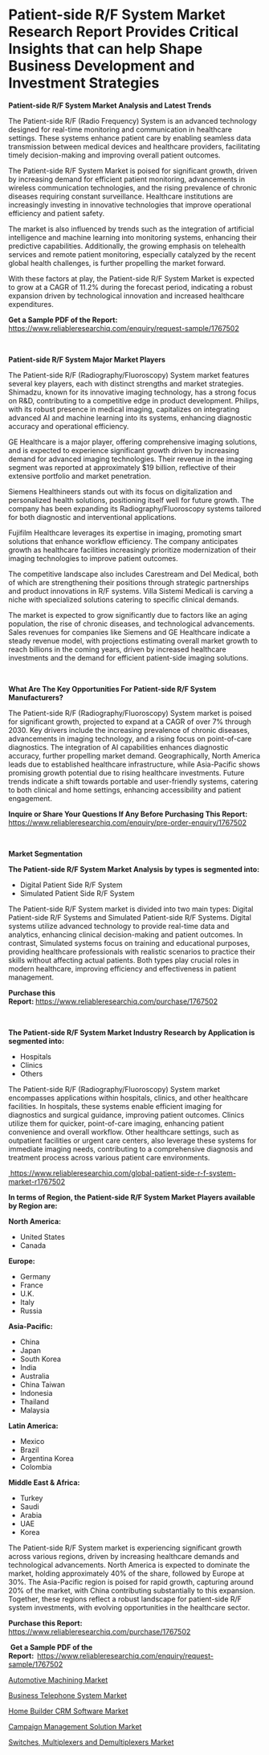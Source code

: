 <p><h1>Patient-side R/F System Market Research Report Provides Critical Insights that can help Shape Business Development and Investment Strategies</h1></p><p><strong>Patient-side R/F System Market Analysis and Latest Trends</strong></p>
<p><p>The Patient-side R/F (Radio Frequency) System is an advanced technology designed for real-time monitoring and communication in healthcare settings. These systems enhance patient care by enabling seamless data transmission between medical devices and healthcare providers, facilitating timely decision-making and improving overall patient outcomes. </p><p>The Patient-side R/F System Market is poised for significant growth, driven by increasing demand for efficient patient monitoring, advancements in wireless communication technologies, and the rising prevalence of chronic diseases requiring constant surveillance. Healthcare institutions are increasingly investing in innovative technologies that improve operational efficiency and patient safety. </p><p>The market is also influenced by trends such as the integration of artificial intelligence and machine learning into monitoring systems, enhancing their predictive capabilities. Additionally, the growing emphasis on telehealth services and remote patient monitoring, especially catalyzed by the recent global health challenges, is further propelling the market forward. </p><p>With these factors at play, the Patient-side R/F System Market is expected to grow at a CAGR of 11.2% during the forecast period, indicating a robust expansion driven by technological innovation and increased healthcare expenditures.</p></p>
<p><strong>Get a Sample PDF of the Report:&nbsp;</strong> <a href="https://www.reliableresearchiq.com/enquiry/request-sample/1767502?utm_campaign=1876&utm_medium=2&utm_source=Github&utm_content=ia&utm_term=20122024&utm_id=patient-side-rf-system">https://www.reliableresearchiq.com/enquiry/request-sample/1767502</a></p>
<p>&nbsp;</p>
<p><strong>Patient-side R/F System Major Market Players</strong></p>
<p><p>The Patient-side R/F (Radiography/Fluoroscopy) System market features several key players, each with distinct strengths and market strategies. Shimadzu, known for its innovative imaging technology, has a strong focus on R&D, contributing to a competitive edge in product development. Philips, with its robust presence in medical imaging, capitalizes on integrating advanced AI and machine learning into its systems, enhancing diagnostic accuracy and operational efficiency.</p><p>GE Healthcare is a major player, offering comprehensive imaging solutions, and is expected to experience significant growth driven by increasing demand for advanced imaging technologies. Their revenue in the imaging segment was reported at approximately $19 billion, reflective of their extensive portfolio and market penetration.</p><p>Siemens Healthineers stands out with its focus on digitalization and personalized health solutions, positioning itself well for future growth. The company has been expanding its Radiography/Fluoroscopy systems tailored for both diagnostic and interventional applications.</p><p>Fujifilm Healthcare leverages its expertise in imaging, promoting smart solutions that enhance workflow efficiency. The company anticipates growth as healthcare facilities increasingly prioritize modernization of their imaging technologies to improve patient outcomes.</p><p>The competitive landscape also includes Carestream and Del Medical, both of which are strengthening their positions through strategic partnerships and product innovations in R/F systems. Villa Sistemi Medicali is carving a niche with specialized solutions catering to specific clinical demands.</p><p>The market is expected to grow significantly due to factors like an aging population, the rise of chronic diseases, and technological advancements. Sales revenues for companies like Siemens and GE Healthcare indicate a steady revenue model, with projections estimating overall market growth to reach billions in the coming years, driven by increased healthcare investments and the demand for efficient patient-side imaging solutions.</p></p>
<p>&nbsp;</p>
<p><strong>What Are The Key Opportunities For Patient-side R/F System Manufacturers?</strong></p>
<p><p>The Patient-side R/F (Radiography/Fluoroscopy) System market is poised for significant growth, projected to expand at a CAGR of over 7% through 2030. Key drivers include the increasing prevalence of chronic diseases, advancements in imaging technology, and a rising focus on point-of-care diagnostics. The integration of AI capabilities enhances diagnostic accuracy, further propelling market demand. Geographically, North America leads due to established healthcare infrastructure, while Asia-Pacific shows promising growth potential due to rising healthcare investments. Future trends indicate a shift towards portable and user-friendly systems, catering to both clinical and home settings, enhancing accessibility and patient engagement.</p></p>
<p><strong>Inquire or Share Your Questions If Any Before Purchasing This Report:</strong> <a href="https://www.reliableresearchiq.com/enquiry/pre-order-enquiry/1767502?utm_campaign=1876&utm_medium=2&utm_source=Github&utm_content=ia&utm_term=20122024&utm_id=patient-side-rf-system">https://www.reliableresearchiq.com/enquiry/pre-order-enquiry/1767502</a></p>
<p>&nbsp;</p>
<p><strong>Market Segmentation</strong></p>
<p><strong>The Patient-side R/F System Market Analysis by types is segmented into:</strong></p>
<p><ul><li>Digital Patient Side R/F System</li><li>Simulated Patient Side R/F System</li></ul></p>
<p><p>The Patient-side R/F System market is divided into two main types: Digital Patient-side R/F Systems and Simulated Patient-side R/F Systems. Digital systems utilize advanced technology to provide real-time data and analytics, enhancing clinical decision-making and patient outcomes. In contrast, Simulated systems focus on training and educational purposes, providing healthcare professionals with realistic scenarios to practice their skills without affecting actual patients. Both types play crucial roles in modern healthcare, improving efficiency and effectiveness in patient management.</p></p>
<p><strong>Purchase this Report:&nbsp;</strong><a href="https://www.reliableresearchiq.com/purchase/1767502?utm_campaign=1876&utm_medium=2&utm_source=Github&utm_content=ia&utm_term=20122024&utm_id=patient-side-rf-system">https://www.reliableresearchiq.com/purchase/1767502</a></p>
<p>&nbsp;</p>
<p><strong>The Patient-side R/F System Market Industry Research by Application is segmented into:</strong></p>
<p><ul><li>Hospitals</li><li>Clinics</li><li>Others</li></ul></p>
<p><p>The Patient-side R/F (Radiography/Fluoroscopy) System market encompasses applications within hospitals, clinics, and other healthcare facilities. In hospitals, these systems enable efficient imaging for diagnostics and surgical guidance, improving patient outcomes. Clinics utilize them for quicker, point-of-care imaging, enhancing patient convenience and overall workflow. Other healthcare settings, such as outpatient facilities or urgent care centers, also leverage these systems for immediate imaging needs, contributing to a comprehensive diagnosis and treatment process across various patient care environments.</p></p>
<p><a href="https://www.reliableresearchiq.com/global-patient-side-r-f-system-market-r1767502?utm_campaign=1876&utm_medium=2&utm_source=Github&utm_content=ia&utm_term=20122024&utm_id=patient-side-rf-system">&nbsp;https://www.reliableresearchiq.com/global-patient-side-r-f-system-market-r1767502</a></p>
<p><strong>In terms of Region, the Patient-side R/F System Market Players available by Region are:</strong></p>
<p>
    <p> <strong> North America: </strong>
        <ul>
            <li>United States</li>
            <li>Canada</li>
        </ul>
        </p> 
    <p> <strong> Europe: </strong>
        <ul>
            <li>Germany</li>
            <li>France</li>
            <li>U.K.</li>
            <li>Italy</li>
            <li>Russia</li>
        </ul>
        </p> 
    <p> <strong> Asia-Pacific: </strong>
        <ul>
            <li>China</li>
            <li>Japan</li>
            <li>South Korea</li>
            <li>India</li>
            <li>Australia</li>
            <li>China Taiwan</li>
            <li>Indonesia</li>
            <li>Thailand</li>
            <li>Malaysia</li>
        </ul>
        </p> 
    <p> <strong> Latin America: </strong>
        <ul>
            <li>Mexico</li>
            <li>Brazil</li>
            <li>Argentina Korea</li>
            <li>Colombia</li>
        </ul>
        </p> 
    <p> <strong> Middle East & Africa: </strong>
        <ul>
            <li>Turkey</li>
            <li>Saudi</li>
            <li>Arabia</li>
            <li>UAE</li>
            <li>Korea</li>
        </ul>
    </p>
    </p>
<p><p>The Patient-side R/F System market is experiencing significant growth across various regions, driven by increasing healthcare demands and technological advancements. North America is expected to dominate the market, holding approximately 40% of the share, followed by Europe at 30%. The Asia-Pacific region is poised for rapid growth, capturing around 20% of the market, with China contributing substantially to this expansion. Together, these regions reflect a robust landscape for patient-side R/F system investments, with evolving opportunities in the healthcare sector.</p></p>
<p><strong>Purchase this Report: </strong><a href="https://www.reliableresearchiq.com/purchase/1767502?utm_campaign=1876&utm_medium=2&utm_source=Github&utm_content=ia&utm_term=20122024&utm_id=patient-side-rf-system">https://www.reliableresearchiq.com/purchase/1767502</a></p>
<p>&nbsp;<strong>Get a Sample PDF of the Report:&nbsp;&nbsp;</strong><a href="https://www.reliableresearchiq.com/enquiry/request-sample/1767502?utm_campaign=1876&utm_medium=2&utm_source=Github&utm_content=ia&utm_term=20122024&utm_id=patient-side-rf-system">https://www.reliableresearchiq.com/enquiry/request-sample/1767502</a></p>
<p><strong></strong></p>
<p><p><a href="https://www.linkedin.com/pulse/automotive-machining-market-size-growing-cagr-137-forecast-tntjc?utm_campaign=1876&utm_medium=2&utm_source=Github&utm_content=ia&utm_term=20122024&utm_id=patient-side-rf-system">Automotive Machining Market</a></p><p><a href="https://www.linkedin.com/pulse/key-trends-driving-business-telephone-system-market-growth-l1obc?utm_campaign=1876&utm_medium=2&utm_source=Github&utm_content=ia&utm_term=20122024&utm_id=patient-side-rf-system">Business Telephone System Market</a></p><p><a href="https://www.linkedin.com/pulse/home-builder-crm-software-industry-analysis-market-size-growing-lxwac?utm_campaign=1876&utm_medium=2&utm_source=Github&utm_content=ia&utm_term=20122024&utm_id=patient-side-rf-system">Home Builder CRM Software Market</a></p><p><a href="https://www.linkedin.com/pulse/135-cagr-campaign-management-solution-market-2024-2031-growth-9thqc?utm_campaign=1876&utm_medium=2&utm_source=Github&utm_content=ia&utm_term=20122024&utm_id=patient-side-rf-system">Campaign Management Solution Market</a></p><p><a href="https://github.com/jenneferprovance7/Market-Research-Report-List-1/blob/main/switches-multiplexers-and-demultiplexers-market.md?utm_campaign=1876&utm_medium=2&utm_source=Github&utm_content=ia&utm_term=20122024&utm_id=patient-side-rf-system">Switches, Multiplexers and Demultiplexers Market</a></p></p>